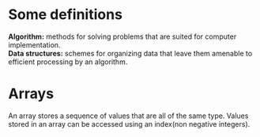 # Some definitions

**Algorithm:** methods for solving problems that are suited for computer implementation.  
**Data structures:** schemes for organizing data that leave them amenable to efficient processing by an algorithm.

# Arrays
An array stores a sequence of values that are all of the same type. 
Values stored in an array can be accessed using an index(non negative integers). 




